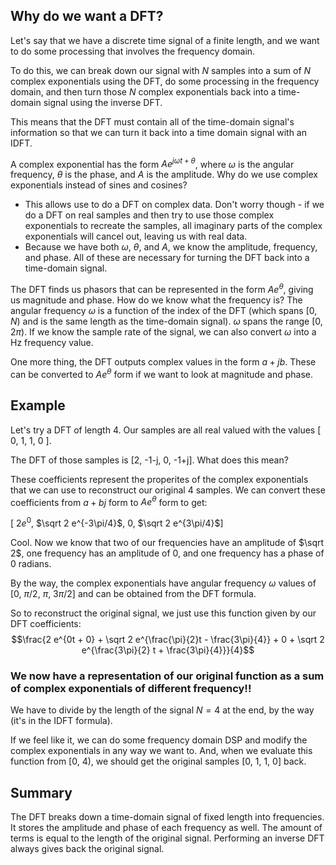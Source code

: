 ## Why do we want a DFT?
Let's say that we have a discrete time signal of a finite length, and we want to do some processing that involves the frequency domain.

To do this, we can break down our signal with $N$ samples into a sum of $N$ complex exponentials using the DFT, do some processing in the frequency domain, and then turn those $N$ complex exponentials back into a time-domain signal using the inverse DFT. 

This means that the DFT must contain all of the time-domain signal's information so that we can turn it back into a time domain signal with an IDFT.

A complex exponential has the form $Ae^{j\omega t + \theta}$, where $\omega$ is the angular frequency, $\theta$ is the phase, and $A$ is the amplitude. Why do we use complex exponentials instead of sines and cosines?
* This allows use to do a DFT on complex data. Don't worry though - if we do a DFT on real samples and then try to use those complex exponentials to recreate the samples, all imaginary parts of the complex exponentials will cancel out, leaving us with real data.
* Because we have both $\omega$, $\theta$, and $A$, we know the amplitude, frequency, and phase. All of these are necessary for turning the DFT back into a time-domain signal.

The DFT finds us phasors that can be represented in the form $A e^{\theta}$, giving us magnitude and phase. How do we know what the frequency is? The angular frequency $\omega$ is a function of the index of the DFT (which spans $[0, N)$ and is the same length as the time-domain signal). $\omega$ spans the range $[0, 2\pi)$. If we know the sample rate of the signal, we can also convert $\omega$ into a Hz frequency value.

One more thing, the DFT outputs complex values in the form $a + jb$. These can be converted to $A e^{\theta}$ form if we want to look at magnitude and phase.

## Example
Let's try a DFT of length 4. Our samples are all real valued with the values [ 0, 1, 1, 0 ].

The DFT of those samples is [2,  -1-j,  0, -1+j]. What does this mean?

These coefficients represent the properites of the complex exponentials that we can use to reconstruct our original 4 samples. We can convert these coefficients from $a+bj$ form to $A e^\theta$ form to get:

[ $2 e^0$, $\sqrt 2 e^{-3\pi/4}$,  0, $\sqrt 2 e^{3\pi/4}$]

Cool. Now we know that two of our frequencies have an amplitude of $\sqrt 2$, one frequency has an amplitude of 0, and one frequency has a phase of $0$ radians.

By the way, the complex exponentials have angular frequency $\omega$ values of [$0$, $\pi/2$, $\pi$, $3\pi/2$] and can be obtained from the DFT formula. 

So to reconstruct the original signal, we just use this function given by our DFT coefficients:
$$\frac{2 e^{0t + 0} + \sqrt 2 e^{\frac{\pi}{2}t - \frac{3\pi}{4}} +  0 + \sqrt 2 e^{\frac{3\pi}{2} t + \frac{3\pi}{4}}}{4}$$

### **We now have a representation of our original function as a sum of complex exponentials of different frequency!!**

We have to divide by the length of the signal $N=4$ at the end, by the way (it's in the IDFT formula). 

If we feel like it, we can do some frequency domain DSP and modify the complex exponentials in any way we want to. And, when we evaluate this function from [0, 4), we should get the original samples [0, 1, 1, 0] back.

## Summary

The DFT breaks down a time-domain signal of fixed length into frequencies. It stores the amplitude and phase of each frequency as well. The amount of terms is equal to the length of the original signal. Performing an inverse DFT always gives back the original signal.


